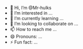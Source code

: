- 👋 Hi, I’m @Mr-hulks
- 👀 I’m interested in ...
- 🌱 I’m currently learning ...
- 💞️ I’m looking to collaborate on ...
- 📫 How to reach me ...
- 😄 Pronouns: ...
- ⚡ Fun fact: ...

<!---
Mr-hulks/Mr-hulks is a ✨ special ✨ repository because its `README.md` (this file) appears on your GitHub profile.
You can click the Preview link to take a look at your changes.
--->
